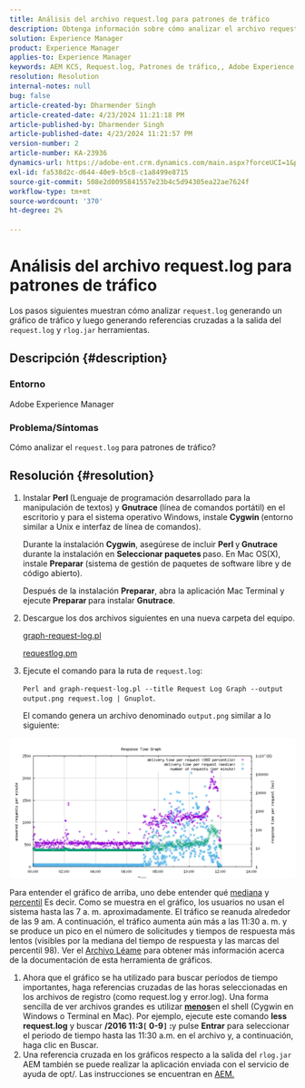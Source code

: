 ```yaml
---
title: Análisis del archivo request.log para patrones de tráfico
description: Obtenga información sobre cómo analizar el archivo request.log para detectar patrones de tráfico en Adobe Experience Manager.
solution: Experience Manager
product: Experience Manager
applies-to: Experience Manager
keywords: AEM KCS, Request.log, Patrones de tráfico,, Adobe Experience Manager, Solicitar gráfico de registro
resolution: Resolution
internal-notes: null
bug: false
article-created-by: Dharmender Singh
article-created-date: 4/23/2024 11:21:18 PM
article-published-by: Dharmender Singh
article-published-date: 4/23/2024 11:21:57 PM
version-number: 2
article-number: KA-23936
dynamics-url: https://adobe-ent.crm.dynamics.com/main.aspx?forceUCI=1&pagetype=entityrecord&etn=knowledgearticle&id=c8bcc82f-c801-ef11-a1fd-6045bd026dc7
exl-id: fa538d2c-d644-40e9-b5c8-c1a8499e8715
source-git-commit: 508e2d0095841557e23b4c5d94305ea22ae7624f
workflow-type: tm+mt
source-wordcount: '370'
ht-degree: 2%

---
```


# Análisis del archivo request.log para patrones de tráfico


Los pasos siguientes muestran cómo analizar `request.log` generando un gráfico de tráfico y luego generando referencias cruzadas a la salida del `request.log` y `rlog.jar` herramientas.

## Descripción {#description}


### <b>Entorno</b>

Adobe Experience Manager



### <b>Problema/Síntomas</b>

Cómo analizar el `request.log` para patrones de tráfico?


## Resolución {#resolution}


1. Instalar <b>Perl </b>(Lenguaje de programación desarrollado para la manipulación de textos) y <b>Gnutrace </b>(línea de comandos portátil) en el escritorio y para el sistema operativo Windows, instale <b>Cygwin </b>(entorno similar a Unix e interfaz de línea de comandos).

   Durante la instalación <b>Cygwin</b>, asegúrese de incluir <b>Perl </b>y<b> Gnutrace</b> durante la instalación en <b>Seleccionar paquetes </b>paso. En Mac OS(X), instale <b>Preparar </b>(sistema de gestión de paquetes de software libre y de código abierto).


   Después de la instalación <b>Preparar</b>, abra la aplicación Mac Terminal y ejecute <b>Preparar </b>para instalar <b>Gnutrace</b>.
2. Descargue los dos archivos siguientes en una nueva carpeta del equipo.

   [graph-request-log.pl](https://raw.githubusercontent.com/joerghoh/cq5-utils/master/scripts/request.log/graph-request-log.pl)

   [requestlog.pm](https://raw.githubusercontent.com/joerghoh/cq5-utils/master/scripts/request.log/requestlog.pm)
3. Ejecute el comando para la ruta de `request.log`: <b> </b>


   `Perl and graph-request-log.pl --title Request Log Graph --output output.png request.log | Gnuplot`.


   El comando genera un archivo denominado `output.png` similar a lo siguiente:


![](assets/23a59622-99e7-ee11-904d-6045bd006b3d.png)

Para entender el gráfico de arriba, uno debe entender qué [mediana](https://www.mathsisfun.com/definitions/median.html) y [percentil](https://www.mathsisfun.com/data/percentiles.html) Es decir. Como se muestra en el gráfico, los usuarios no usan el sistema hasta las 7 a. m. aproximadamente. El tráfico se reanuda alrededor de las 9 am. A continuación, el tráfico aumenta aún más a las 11:30 a. m. y se produce un pico en el número de solicitudes y tiempos de respuesta más lentos (visibles por la mediana del tiempo de respuesta y las marcas del percentil 98). Ver el [Archivo Léame](https://github.com/joerghoh/cq5-utils/tree/master/scripts/request.log) para obtener más información acerca de la documentación de esta herramienta de gráficos.

1. Ahora que el gráfico se ha utilizado para buscar períodos de tiempo importantes, haga referencias cruzadas de las horas seleccionadas en los archivos de registro (como request.log y error.log). Una forma sencilla de ver archivos grandes es utilizar <b>[menos](https://en.wikipedia.org/wiki/Less_%28Unix%29)</b>en el shell (Cygwin en Windows o Terminal en Mac). Por ejemplo, ejecute este comando <b>less request.log</b> y buscar <b>/2016 11:3`[` 0-9`]` :</b>y pulse <b>Entrar</b> para seleccionar el periodo de tiempo hasta las 11:30 a.m. en el archivo y, a continuación, haga clic en Buscar.<br>
2. Una referencia cruzada en los gráficos respecto a la salida del `rlog.jar` AEM también se puede realizar la aplicación enviada con el servicio de ayuda de opt/. Las instrucciones se encuentran en [AEM.](https://experienceleague.adobe.com/es/docs/experience-manager-release-information/aem-release-updates/previous-updates/aem-previous-versions)
